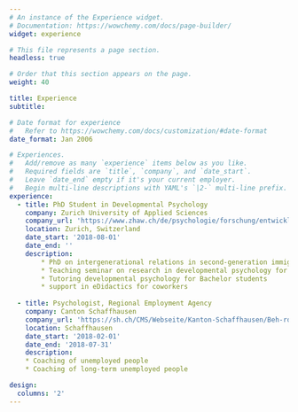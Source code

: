 ```yaml
---
# An instance of the Experience widget.
# Documentation: https://wowchemy.com/docs/page-builder/
widget: experience

# This file represents a page section.
headless: true

# Order that this section appears on the page.
weight: 40

title: Experience
subtitle:

# Date format for experience
#   Refer to https://wowchemy.com/docs/customization/#date-format
date_format: Jan 2006

# Experiences.
#   Add/remove as many `experience` items below as you like.
#   Required fields are `title`, `company`, and `date_start`.
#   Leave `date_end` empty if it's your current employer.
#   Begin multi-line descriptions with YAML's `|2-` multi-line prefix.
experience:
  - title: PhD Student in Developmental Psychology
    company: Zurich University of Applied Sciences
    company_url: 'https://www.zhaw.ch/de/psychologie/forschung/entwicklungs-und-familienpsychologie/'
    location: Zurich, Switzerland
    date_start: '2018-08-01'
    date_end: ''
    description:
        * PhD on intergenerational relations in second-generation immigrants
        * Teaching seminar on research in developmental psychology for Bachelor students 
        * Tutoring developmental psychology for Bachelor students              
        * support in eDidactics for coworkers
        
  - title: Psychologist, Regional Employment Agency
    company: Canton Schaffhausen
    company_url: 'https://sh.ch/CMS/Webseite/Kanton-Schaffhausen/Beh-rde/Verwaltung/Volkswirtschaftsdepartement/Arbeitsamt-3858-DE.html'
    location: Schaffhausen
    date_start: '2018-02-01'
    date_end: '2018-07-31'
    description: 
    * Coaching of unemployed people
    * Coaching of long-term unemployed people

design:
  columns: '2'
---
```

